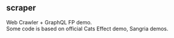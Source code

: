 ## scraper

Web Crawler + GraphQL FP demo.    
Some code is based on official Cats Effect demo, Sangria demos.   
